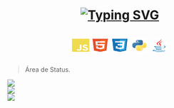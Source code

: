 ##
<h1 align="center">
  <a href="https://git.io/typing-svg">
    <img src="https://readme-typing-svg.demolab.com?font=Protest+Strike&weight=600&size=30&duration=3000&pause=1000&color=FFFFFF&center=true&random=false&width=435&lines=Ol%C3%A1!;Tudo+bem+com+voc%C3%AA%3F;%C3%89+bom+te+ver+por+aqui!" alt="Typing SVG" />
  </a>
</h1>

<div align="center" style="display: inline_block"><br>
  <img align="center" alt="Rafa-Js" height="30" width="40" src="https://raw.githubusercontent.com/devicons/devicon/master/icons/javascript/javascript-plain.svg">
  <img align="center" alt="Rafa-HTML" height="30" width="40" src="https://raw.githubusercontent.com/devicons/devicon/master/icons/html5/html5-original.svg">
  <img align="center" alt="Rafa-CSS" height="30" width="40" src="https://raw.githubusercontent.com/devicons/devicon/master/icons/css3/css3-original.svg">
  <img align="center" alt="Rafa-Python" height="30" width="40" src="https://raw.githubusercontent.com/devicons/devicon/master/icons/python/python-original.svg">
  <img align="center" alt="java" height="30" width="40" src="https://raw.githubusercontent.com/devicons/devicon/master/icons/java/java-original.svg">
</div>

<br>


> Área de Status.

<div align=center>
  <a href="https://github.com/anuraghazra/github-readme-stats">
    <img align="left" width=400 src="https://github-readme-stats.vercel.app/api?username=NathanCruzOficial&show_icons=true&theme=react&hide_border=true" />
  </a>
 <a href="https://github.com/anuraghazra/convoychat">
   <img align="left" width=400 src="https://github-readme-stats.vercel.app/api/top-langs?username=NathanCruzOficial&l&compact=true&theme=react&hide_border=true" />
 </a>
 <a href="https://github.com/anuraghazra/github-readme-streak-stats">
  <img align="left" width=400 src="https://streak-stats.demolab.com/?user=NathanCruzOficial&theme=react&hide_border=true" />
 </a>

</div>

